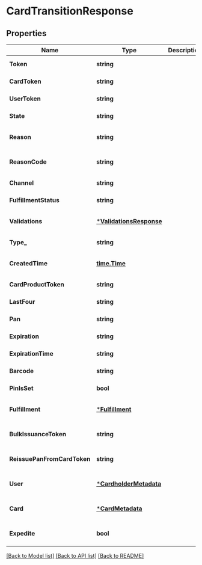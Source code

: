 # CardTransitionResponse

## Properties
Name | Type | Description | Notes
------------ | ------------- | ------------- | -------------
**Token** | **string** |  | [default to null]
**CardToken** | **string** |  | [default to null]
**UserToken** | **string** |  | [default to null]
**State** | **string** |  | [default to null]
**Reason** | **string** |  | [optional] [default to null]
**ReasonCode** | **string** |  | [optional] [default to null]
**Channel** | **string** |  | [default to null]
**FulfillmentStatus** | **string** |  | [default to null]
**Validations** | [***ValidationsResponse**](ValidationsResponse.md) |  | [optional] [default to null]
**Type_** | **string** |  | [default to null]
**CreatedTime** | [**time.Time**](time.Time.md) |  | [optional] [default to null]
**CardProductToken** | **string** |  | [default to null]
**LastFour** | **string** |  | [default to null]
**Pan** | **string** |  | [default to null]
**Expiration** | **string** |  | [default to null]
**ExpirationTime** | **string** |  | [default to null]
**Barcode** | **string** |  | [default to null]
**PinIsSet** | **bool** |  | [default to null]
**Fulfillment** | [***Fulfillment**](fulfillment.md) |  | [optional] [default to null]
**BulkIssuanceToken** | **string** |  | [optional] [default to null]
**ReissuePanFromCardToken** | **string** |  | [optional] [default to null]
**User** | [***CardholderMetadata**](cardholder_metadata.md) |  | [optional] [default to null]
**Card** | [***CardMetadata**](card_metadata.md) |  | [optional] [default to null]
**Expedite** | **bool** |  | [optional] [default to null]

[[Back to Model list]](../README.md#documentation-for-models) [[Back to API list]](../README.md#documentation-for-api-endpoints) [[Back to README]](../README.md)


